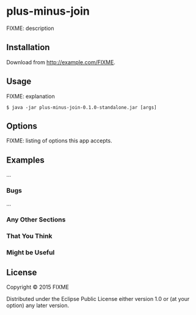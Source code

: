 # plus-minus-join

FIXME: description

## Installation

Download from http://example.com/FIXME.

## Usage

FIXME: explanation

    $ java -jar plus-minus-join-0.1.0-standalone.jar [args]

## Options

FIXME: listing of options this app accepts.

## Examples

...

### Bugs

...

### Any Other Sections
### That You Think
### Might be Useful

## License

Copyright © 2015 FIXME

Distributed under the Eclipse Public License either version 1.0 or (at
your option) any later version.
